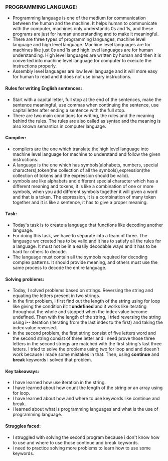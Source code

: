 ### PROGRAMMING LANGUAGE:
- Programming language is one of the medium for communication between the human and the machine. It helps human to communicate with the computer, machines only understands 0s and 1s, and these programs are just for human understanding and to make it meaningful. 
- There are three types of programming languages, machine level language and high level language. Machine level languages are for machines like just 0s and 1s and high level languages are for human understanding. High level languages are written by human and then it is converted into machine level language for computer to execute the instructions properly.
- Assembly level languages are low level language and it will more easy for human to read and it does not use binary instructions.

#### Rules for writing English sentences:
 - Start with a capital letter, full stop at the end of the sentences, make the sentence meaningful, use commas when continuing the sentence, use capital letter after ending a sentence with the full stop.
 - There are two main conditions for writing, the rules and the meaning behind the rules. The rules are also called as syntax and the meaning is also known semantics in computer language.

#### Compiler:
 - compilers are the one which translate the high level language into machine level language for machine to understand and follow the given instructions.
 - A language is the one which has symbols(alphabets, numbers, special characters),token(the collection of all the symbols),expression(the collection of tokens and the expression should be valid).
 - symbols are like alphabets and different special character which has a different meaning and tokens, it is like a combination of one or more symbols, when you add different symbols together it will given a word and that is a token. The expression, it is a combination of many token together and it is like a sentence, it has to give a proper meaning. 

#### Task:
- Today's task is to create a language that functions like decoding another language. 
- For doing this task, we have to separate into a team of three. The language we created has to be valid and it has to satisfy all the rules for a language. It must not be in a easily decodable ways and it has to be hard for others to decode. 
- The language must contain all the symbols required for decoding complex patterns. It should provide meaning, and others must use the same process to decode the entire language.

#### Solving problems:
- Today, I solved problems based on strings. Reversing the string and equating the letters present in two strings. 
- In the first problem, I first find out the length of the string using for loop like giving the condition __i!==undefined__ and it works like iterating throughout the whole and stopped when the index value become undefined. Then with the length of the string, I tried reversing the string using __i--__ iteration (iterating from the last index to the first) and taking the index value reversed.
- In the second problem, the first string consist of five letters word and the second string consist of three letter and i need prove those three letters in the second strings are matched with the first string's last three letters. I tried to solve the problems using two for loop and and doesn't work because i made some mistakes in that. Then, using __continue__ and __break__ keywords i solved that problem.

#### Key takeaways:
- I have learned how use iteration in the string.
- I have learned about how count the length of the string or an array using for loop.
- I have learned about how and where to use keywords like continue and break.
- i learned about what is programming languages and what is the use of programming language.

#### Struggles faced:
- I struggled with solving the second program because i don't know how to use and where to use those continue and break keywords.
- i need to practice solving more problems to learn how to use some keywords. 
